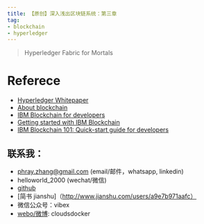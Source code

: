 ```yaml
---
title: 【原创】深入浅出区块链系统：第三章
tag:
- blockchain
- hyperledger
---
```



> Hyperledger Fabric for Mortals




# Referece
- [Hyperledger Whitepaper](https://docs.google.com/document/d/1Z4M_qwILLRehPbVRUsJ3OF8Iir-gqS-ZYe7W-LE9gnE/pub?cm_mc_uid=46896667284114692531747&cm_mc_sid_50200000=1477673527)
- [About blockchain](https://console.ng.bluemix.net/docs/services/blockchain/ibmblockchain_overview.html)
- [IBM Blockchain for developers](https://developer.ibm.com/courses/all-courses/blockchain-for-developers/)
- [Getting started with IBM Blockchain](https://console.ng.bluemix.net/docs/services/blockchain/index.html)
- [IBM Blockchain 101: Quick-start guide for developers](https://www.ibm.com/developerworks/cloud/library/cl-ibm-blockchain-101-quick-start-guide-for-developers-bluemix-trs/index.html)


## 联系我：
* phray.zhang@gmail.com (email/邮件，whatsapp, linkedin)
* helloworld_2000 (wechat/微信)
* [github](https://github.com/CloudsDocker/)
* [简书 jianshu]（http://www.jianshu.com/users/a9e7b971aafc）
* 微信公众号：vibex
* [webo/微博](http://weibo.com/cloudsdocker): cloudsdocker
